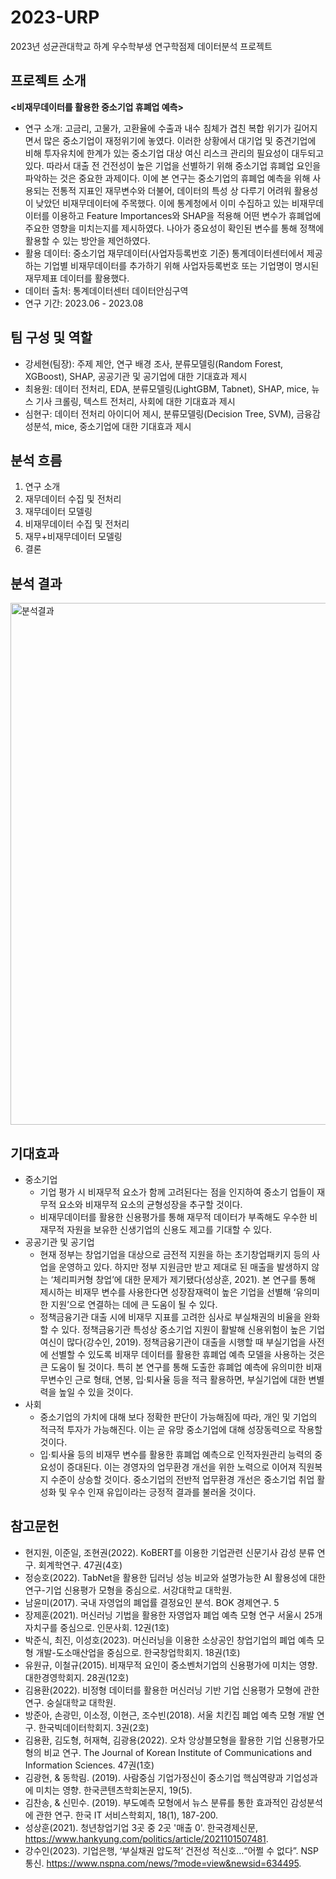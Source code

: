 # 2023-URP
2023년 성균관대학교 하계 우수학부생 연구학점제 데이터분석 프로젝트

## 프로젝트 소개
**<비재무데이터를 활용한 중소기업 휴폐업 예측>**

- 연구 소개: 고금리, 고물가, 고환율에 수출과 내수 침체가 겹친 복합 위기가 길어지면서 많은 중소기업이 재정위기에 놓였다. 이러한 상황에서 대기업 및 중견기업에 비해 투자유치에 한계가 있는 중소기업 대상 여신 리스크
관리의 필요성이 대두되고 있다. 따라서 대출 전 건전성이 높은 기업을 선별하기 위해 중소기업 휴폐업 요인을 파악하는 것은 중요한 과제이다. 이에 본 연구는 중소기업의 휴폐업 예측을 위해 사용되는 전통적 지표인 재무변수와 더불어, 데이터의 특성 상 다루기 어려워 활용성이 낮았던 비재무데이터에 주목했다. 이에 통계청에서 이미 수집하고 있는 비재무데이터를 이용하고 Feature Importances와 SHAP을 적용해 어떤 변수가 휴폐업에 주요한 영향을 미치는지를 제시하였다. 나아가 중요성이 확인된 변수를 통해 정책에 활용할 수 있는 방안을 제언하였다.
- 활용 데이터: 중소기업 재무데이터(사업자등록번호 기준) 통계데이터센터에서 제공하는 기업별 비재무데이터를 추가하기 위해 사업자등록번호 또는 기업명이 명시된 재무제표 데이터를 활용했다.
- 데이터 출처: 통계데이터센터 데이터안심구역
- 연구 기간: 2023.06 - 2023.08

## 팀 구성 및 역할
- 강세현(팀장): 주제 제안, 연구 배경 조사, 분류모델링(Random Forest, XGBoost), SHAP, 공공기관 및 공기업에 대한 기대효과 제시
- 최용원: 데이터 전처리, EDA, 분류모델링(LightGBM, Tabnet), SHAP, mice, 뉴스 기사 크롤링, 텍스트 전처리, 사회에 대한 기대효과 제시
- 심현구: 데이터 전처리 아이디어 제시, 분류모델링(Decision Tree, SVM), 금융감성분석, mice, 중소기업에 대한 기대효과 제시

## 분석 흐름
1. 연구 소개
2. 재무데이터 수집 및 전처리
3. 재무데이터 모델링
4. 비재무데이터 수집 및 전처리
5. 재무+비재무데이터 모델링
6. 결론

## 분석 결과
<img width="835" alt="분석결과" src="https://github.com/dayeon430/2023-2-PSAT-team-timeseries/assets/136339661/1253c348-0fab-4f30-b639-665ad12c3205">

## 기대효과
- 중소기업
  - 기업 평가 시 비재무적 요소가 함께 고려된다는 점을 인지하여 중소기		업들이 재무적 요소와 비재무적 요소의 균형성장을 추구할 것이다.
  - 비재무데이터를 활용한 신용평가를 통해 재무적 데이터가 부족해도 우수한 비재무적 자원을 보유한 신생기업의 신용도 제고를 기대할 수 있다.
- 공공기관 및 공기업
  - 현재 정부는 창업기업을 대상으로 금전적 지원을 하는 초기창업패키지 등의 사업을 운영하고 있다. 하지만 정부 지원금만 받고 제대로 된 매출을 발생하지 않는 ‘체리피커형 창업’에 대한 문제가 제기됐다(성상훈, 2021). 본 연구를 통해 제시하는 비재무 변수를 사용한다면 성장잠재력이 높은 기업을 선별해 ‘유의미한 지원’으로 연결하는 데에 큰 도움이 될 수 있다. 
  - 정책금융기관 대출 시에 비재무 지표를 고려한 심사로 부실채권의 비율을 완화할 수 있다. 정책금융기관 특성상 중소기업 지원이 활발해 신용위험이 높은 기업 여신이 많다(강수인, 2019). 정책금융기관이 대출을 시행할 때 부실기업을 사전에 선별할 수 있도록 비재무 데이터를 활용한 휴폐업 예측 모델을 사용하는 것은 큰 도움이 될 것이다. 특히 본 연구를 통해 도출한 휴폐업 예측에 유의미한 비재무변수인 근로 형태, 연봉, 입·퇴사율 등을 적극 활용하면, 부실기업에 대한 변별력을 높일 수 있을 것이다. 
- 사회 
  - 중소기업의 가치에 대해 보다 정확한 판단이 가능해짐에 따라, 개인 및 기업의 적극적 투자가 가능해진다. 이는 곧 유망 중소기업에 대해 성장동력으로 작용할 것이다.
  - 입·퇴사율 등의 비재무 변수를 활용한 휴폐업 예측으로 인적자원관리 능력의 중요성이 증대된다. 이는 경영자의 업무환경 개선을 위한 노력으로 이어져 직원복지 수준이 상승할 것이다. 중소기업의 전반적 업무환경 개선은 중소기업 취업 활성화 및 우수 인재 유입이라는 긍정적 결과를 불러올 것이다.
   
## 참고문헌
- 현지원, 이준일, 조현권(2022). KoBERT를 이용한 기업관련 신문기사 감성 분류 연구. 회계학연구. 47권(4호)
- 정승호(2022). TabNet을 활용한 딥러닝 성능 비교와 설명가능한 AI 활용성에 대한 연구-기업 신용평가 모형을 중심으로. 서강대학교 대학원.
- 남윤미(2017). 국내 자영업의 폐업률 결정요인 분석. BOK 경제연구. 5
- 장제훈(2021). 머신러닝 기법을 활용한 자영업자 폐업 예측 모형 연구 서울시 25개 자치구를 중심으로. 인문사회. 12권(1호)
- 박준식, 최진, 이성호(2023). 머신러닝을 이용한 소상공인 창업기업의 폐업 예측 모형 개발-도소매산업을 중심으로. 한국창업학회지. 18권(1호)
- 유원규, 이철규(2015). 비재무적 요인이 중소벤처기업의 신용평가에 미치는 영향. 대한경영학회지. 28권(12호)
- 김용환(2022). 비정형 데이터를 활용한 머신러닝 기반 기업 신용평가 모형에 관한 연구. 숭실대학교 대학원.
- 방준아, 손광민, 이소정, 이현근, 조수빈(2018). 서울 치킨집 폐업 예측 모형 개발 연구. 한국빅데이터학회지. 3권(2호)
- 김용환, 김도형, 허재혁, 김광용(2022). 오차 앙상블모형을 활용한 기업 신용평가모형의 비교 연구. The Journal of Korean Institute of Communications and Information Sciences. 47권(1호)
- 김광현, & 동학림. (2019). 사람중심 기업가정신이 중소기업 핵심역량과 기업성과에 미치는 영향. 한국콘텐츠학회논문지, 19(5).
- 김찬송, & 신민수. (2019). 부도예측 모형에서 뉴스 분류를 통한 효과적인 감성분석에 관한 연구. 한국 IT 서비스학회지, 18(1), 187-200.
- 성상훈(2021). 청년창업기업 3곳 중 2곳 '매출 0'. 한국경제신문, https://www.hankyung.com/politics/article/2021101507481.
- 강수인(2023). 기업은행, ‘부실채권 압도적’ 건전성 적신호…“어쩔 수 없다”. NSP통신. https://www.nspna.com/news/?mode=view&newsid=634495.
